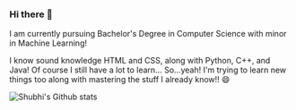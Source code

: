 ### Hi there 👋

<!--
**ShubhiAwasthi/ShubhiAwasthi** is a ✨ _special_ ✨ repository because its `README.md` (this file) appears on your GitHub profile.

Here are some ideas to get you started:

- 🔭 I’m currently working on ...
- 🌱 I’m currently learning ...
- 👯 I’m looking to collaborate on ...
- 🤔 I’m looking for help with ...
- 💬 Ask me about ...
- 📫 How to reach me: ...
- 😄 Pronouns: ...
- ⚡ Fun fact: ...
-->
I am currently pursuing Bachelor's Degree in Computer Science with minor in Machine Learning!

I know sound knowledge HTML and CSS, along with Python, C++, and Java! Of course I still have a lot to learn...  So...yeah! I'm trying to learn new things too along with mastering the stuff I already know!! 😄

![Shubhi's Github stats](https://github-readme-stats.vercel.app/api?username=ShubhiAwasthi&show_icons=true&theme=highcontrast)
